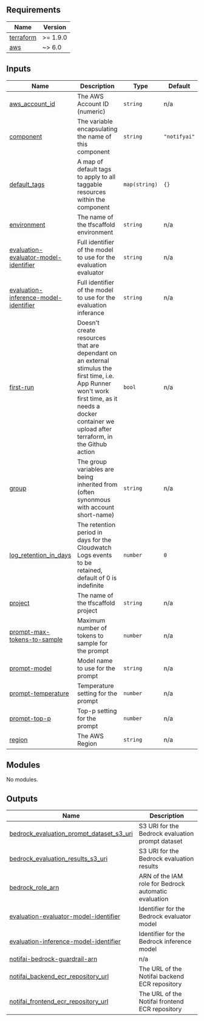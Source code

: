 <!-- BEGIN_TF_DOCS -->
<!-- markdownlint-disable -->
<!-- vale off -->

## Requirements

| Name | Version |
|------|---------|
| <a name="requirement_terraform"></a> [terraform](#requirement\_terraform) | >= 1.9.0 |
| <a name="requirement_aws"></a> [aws](#requirement\_aws) | ~> 6.0 |
## Inputs

| Name | Description | Type | Default | Required |
|------|-------------|------|---------|:--------:|
| <a name="input_aws_account_id"></a> [aws\_account\_id](#input\_aws\_account\_id) | The AWS Account ID (numeric) | `string` | n/a | yes |
| <a name="input_component"></a> [component](#input\_component) | The variable encapsulating the name of this component | `string` | `"notifyai"` | no |
| <a name="input_default_tags"></a> [default\_tags](#input\_default\_tags) | A map of default tags to apply to all taggable resources within the component | `map(string)` | `{}` | no |
| <a name="input_environment"></a> [environment](#input\_environment) | The name of the tfscaffold environment | `string` | n/a | yes |
| <a name="input_evaluation-evaluator-model-identifier"></a> [evaluation-evaluator-model-identifier](#input\_evaluation-evaluator-model-identifier) | Full identifier of the model to use for the evaluation evaluator | `string` | n/a | yes |
| <a name="input_evaluation-inference-model-identifier"></a> [evaluation-inference-model-identifier](#input\_evaluation-inference-model-identifier) | Full identifier of the model to use for the evaluation inferance | `string` | n/a | yes |
| <a name="input_first-run"></a> [first-run](#input\_first-run) | Doesn't create resources that are dependant on an external stimulus the first time, i.e. App Runner won't work first time, as it needs a docker container we upload after terraform, in the Github action | `bool` | n/a | yes |
| <a name="input_group"></a> [group](#input\_group) | The group variables are being inherited from (often synonmous with account short-name) | `string` | n/a | yes |
| <a name="input_log_retention_in_days"></a> [log\_retention\_in\_days](#input\_log\_retention\_in\_days) | The retention period in days for the Cloudwatch Logs events to be retained, default of 0 is indefinite | `number` | `0` | no |
| <a name="input_project"></a> [project](#input\_project) | The name of the tfscaffold project | `string` | n/a | yes |
| <a name="input_prompt-max-tokens-to-sample"></a> [prompt-max-tokens-to-sample](#input\_prompt-max-tokens-to-sample) | Maximum number of tokens to sample for the prompt | `number` | n/a | yes |
| <a name="input_prompt-model"></a> [prompt-model](#input\_prompt-model) | Model name to use for the prompt | `string` | n/a | yes |
| <a name="input_prompt-temperature"></a> [prompt-temperature](#input\_prompt-temperature) | Temperature setting for the prompt | `number` | n/a | yes |
| <a name="input_prompt-top-p"></a> [prompt-top-p](#input\_prompt-top-p) | Top-p setting for the prompt | `number` | n/a | yes |
| <a name="input_region"></a> [region](#input\_region) | The AWS Region | `string` | n/a | yes |
## Modules

No modules.
## Outputs

| Name | Description |
|------|-------------|
| <a name="output_bedrock_evaluation_prompt_dataset_s3_uri"></a> [bedrock\_evaluation\_prompt\_dataset\_s3\_uri](#output\_bedrock\_evaluation\_prompt\_dataset\_s3\_uri) | S3 URI for the Bedrock evaluation prompt dataset |
| <a name="output_bedrock_evaluation_results_s3_uri"></a> [bedrock\_evaluation\_results\_s3\_uri](#output\_bedrock\_evaluation\_results\_s3\_uri) | S3 URI for the Bedrock evaluation results |
| <a name="output_bedrock_role_arn"></a> [bedrock\_role\_arn](#output\_bedrock\_role\_arn) | ARN of the IAM role for Bedrock automatic evaluation |
| <a name="output_evaluation-evaluator-model-identifier"></a> [evaluation-evaluator-model-identifier](#output\_evaluation-evaluator-model-identifier) | Identifier for the Bedrock evaluator model |
| <a name="output_evaluation-inference-model-identifier"></a> [evaluation-inference-model-identifier](#output\_evaluation-inference-model-identifier) | Identifier for the Bedrock inference model |
| <a name="output_notifai-bedrock-guardrail-arn"></a> [notifai-bedrock-guardrail-arn](#output\_notifai-bedrock-guardrail-arn) | n/a |
| <a name="output_notifai_backend_ecr_repository_url"></a> [notifai\_backend\_ecr\_repository\_url](#output\_notifai\_backend\_ecr\_repository\_url) | The URL of the Notifai backend ECR repository |
| <a name="output_notifai_frontend_ecr_repository_url"></a> [notifai\_frontend\_ecr\_repository\_url](#output\_notifai\_frontend\_ecr\_repository\_url) | The URL of the Notifai frontend ECR repository |
<!-- vale on -->
<!-- markdownlint-enable -->
<!-- END_TF_DOCS -->
